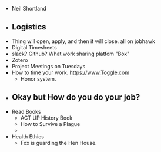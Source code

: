- Neil Shortland
- ## Logistics
- Thing will open, apply, and then it will close. all on jobhawk
- Digital Timesheets
- slack? Github? What work sharing platfom "Box"
- Zotero
- Project Meetings on Tuesdays
- How to time your work. https://www.Toggle.com
	- Honor system.
- ## Okay but How do you do your job?
- Read Books
	- ACT UP History Book
	- How to Survive a Plague
	-
- Health Ethics
	- Fox is guarding the Hen House.
